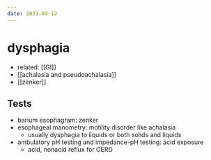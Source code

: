 ```yaml
---
date: 2021-04-12
---
```


# dysphagia

- related: [[GI]]
- [[achalasia and pseudoachalasia]]
- [[zenker]]

## Tests

- barium esophagram: zenker
- esophageal manometry: motility disorder like achalasia
	- usually dysphagia to liquids or both solids and liquids
- ambulatory pH testing and impedance-pH testing: acid exposure
	- acid, nonacid reflux for GERD
